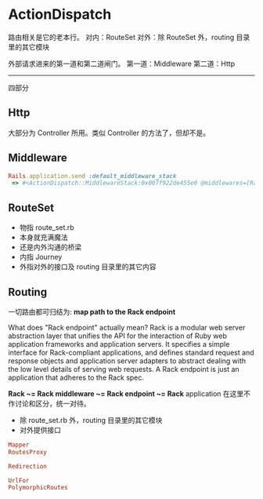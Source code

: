 # ActionDispatch

路由相关是它的老本行。
对内：RouteSet
对外：除 RouteSet 外，routing 目录里的其它模块

外部请求进来的第一道和第二道闸门。
第一道：Middleware
第二道：Http

---

四部分

## Http

大部分为 Controller 所用。类似 Controller 的方法了，但却不是。

## Middleware

```ruby
Rails.application.send :default_middleware_stack
 => #<ActionDispatch::MiddlewareStack:0x007f922de455e0 @middlewares=[Rack::Sendfile, ActionDispatch::Static, Rack::Lock, Rack::Runtime, Rack::MethodOverride, ActionDispatch::RequestId, Rails::Rack::Logger, ActionDispatch::ShowExceptions, ActionDispatch::DebugExceptions, ActionDispatch::RemoteIp, ActionDispatch::Reloader, ActionDispatch::Callbacks, ActionDispatch::Cookies, ActionDispatch::Session::CookieStore, ActionDispatch::Flash, ActionDispatch::ParamsParser, Rack::Head, Rack::ConditionalGet, Rack::ETag]>
```

## RouteSet

- 物指 route_set.rb
- 本身就充满魔法
- 还是内外沟通的桥梁
- 内指 Journey
- 外指对外的接口及 routing 目录里的其它内容

## Routing

一切路由都可归结为: **map path to the Rack endpoint**

What does "Rack endpoint" actually mean? Rack is a modular web server abstraction layer that unifies the API for the interaction of Ruby web application frameworks and application servers. It specifies a simple interface for Rack-compliant applications, and defines standard request and response objects and application server adapters to abstract dealing with the low level details of serving web requests. A Rack endpoint is just an application that adheres to the Rack spec.

**Rack ~= Rack middleware ~= Rack endpoint ~= Rack** application 在这里不作讨论和区分，统一对待。

- 除 route_set.rb 外，routing 目录里的其它模块
- 对外提供接口

```ruby
Mapper
RoutesProxy

Redirection

UrlFor
PolymorphicRoutes
```
